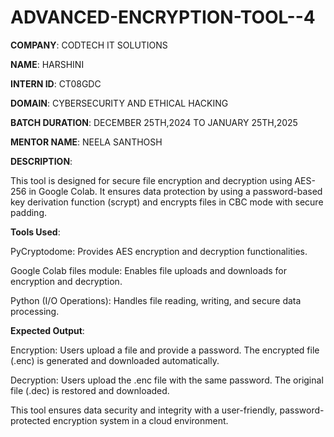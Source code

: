 # ADVANCED-ENCRYPTION-TOOL--4

**COMPANY**: CODTECH IT SOLUTIONS

**NAME**: HARSHINI

**INTERN ID**: CT08GDC

**DOMAIN**: CYBERSECURITY AND ETHICAL HACKING

**BATCH DURATION**: DECEMBER 25TH,2024 TO JANUARY 25TH,2025

**MENTOR NAME**: NEELA SANTHOSH

**DESCRIPTION**:

This tool is designed for secure file encryption and decryption using AES-256 in Google Colab. It ensures data protection by using a password-based key derivation function (scrypt) and encrypts files in CBC mode with secure padding.

**Tools Used**:

PyCryptodome: Provides AES encryption and decryption functionalities.

Google Colab files module: Enables file uploads and downloads for encryption and decryption.

Python (I/O Operations): Handles file reading, writing, and secure data processing.

**Expected Output**:

Encryption: Users upload a file and provide a password. The encrypted file (.enc) is generated and downloaded automatically.

Decryption: Users upload the .enc file with the same password. The original file (.dec) is restored and downloaded.

This tool ensures data security and integrity with a user-friendly, password-protected encryption system in a cloud environment.








 

